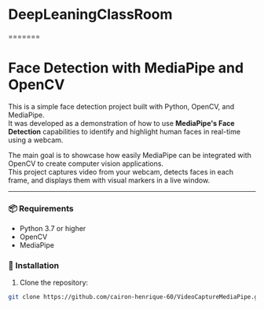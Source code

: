 # DeepLeaningClassRoom
=======
# Face Detection with MediaPipe and OpenCV

This is a simple face detection project built with Python, OpenCV, and MediaPipe.  
It was developed as a demonstration of how to use **MediaPipe's Face Detection** capabilities to identify and highlight human faces in real-time using a webcam.

The main goal is to showcase how easily MediaPipe can be integrated with OpenCV to create computer vision applications.  
This project captures video from your webcam, detects faces in each frame, and displays them with visual markers in a live window.

---

### 📦 Requirements

- Python 3.7 or higher
- OpenCV
- MediaPipe

### 🔧 Installation

1. Clone the repository:

```bash
git clone https://github.com/cairon-henrique-60/VideoCaptureMediaPipe.git
